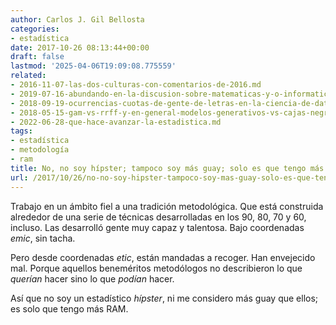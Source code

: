 ```yaml
---
author: Carlos J. Gil Bellosta
categories:
- estadística
date: 2017-10-26 08:13:44+00:00
draft: false
lastmod: '2025-04-06T19:09:08.775559'
related:
- 2016-11-07-las-dos-culturas-con-comentarios-de-2016.md
- 2019-07-16-abundando-en-la-discusion-sobre-matematicas-y-o-informatica.md
- 2018-09-19-ocurrencias-cuotas-de-gente-de-letras-en-la-ciencia-de-datos.md
- 2018-05-15-gam-vs-rrff-y-en-general-modelos-generativos-vs-cajas-negras.md
- 2022-06-28-que-hace-avanzar-la-estadistica.md
tags:
- estadística
- metodología
- ram
title: No, no soy hípster; tampoco soy más guay; solo es que tengo más RAM
url: /2017/10/26/no-no-soy-hipster-tampoco-soy-mas-guay-solo-es-que-tengo-mas-ram/
---
```


Trabajo en un ámbito fiel a una tradición metodológica. Que está construida alrededor de una serie de técnicas desarrolladas en los 90, 80, 70 y 60, incluso. Las desarrolló gente muy capaz y talentosa. Bajo coordenadas _emic_, sin tacha.

Pero desde coordenadas _etic_, están mandadas a recoger. Han envejecido mal. Porque aquellos beneméritos metodólogos no describieron lo que _querían_ hacer sino lo que _podían_ hacer.

Así que no soy un estadístico _hípster_, ni me considero más guay que ellos; es solo que tengo más RAM.